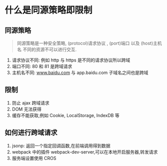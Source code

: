 
# 什么是同源策略即限制
## 同源策略
> 同源策略是一种安全策略, (protocol)请求协议 , (port)端口 以及 (host)主机名 不同的资源不可以进行交互.
1. 请求协议不同: 例如 http 与 https 是不同的请求协议所以跨域
2. 端口不同: 80 和 81 是跨域请求
3. 主机名不同: www.baidu.com 与 app.baidu.com 子域名之间也是跨域

## 限制
1. 防止 ajax 跨域请求
2. DOM 无法获得
3. 缓存不能获取,例如 Cookie, LocalStorage, IndexDB 等

## 如何进行跨域请求
1. jsonp: 返回一个指定回调函数,在前端调用得到数据
2. webpack 中的插件 webpack-dev-server,可以在本地开启服务器,转发请求
3. 服务端设置使用 CROS